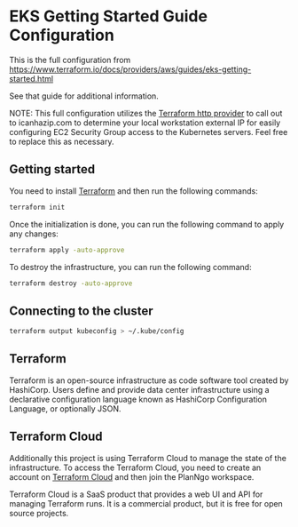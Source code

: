 # EKS Getting Started Guide Configuration

This is the full configuration from https://www.terraform.io/docs/providers/aws/guides/eks-getting-started.html

See that guide for additional information.

NOTE: This full configuration utilizes the [Terraform http provider](https://www.terraform.io/docs/providers/http/index.html) to call out to icanhazip.com to determine your local workstation external IP for easily configuring EC2 Security Group access to the Kubernetes servers. Feel free to replace this as necessary.

## Getting started

You need to install [Terraform](https://www.terraform.io/intro) and then run the following commands:

```bash
terraform init
```

Once the initialization is done, you can run the following command to apply any changes:

```bash
terraform apply -auto-approve
```

To destroy the infrastructure, you can run the following command:

```bash
terraform destroy -auto-approve
```
## Connecting to the cluster

```bash
terraform output kubeconfig > ~/.kube/config
```

## Terraform

Terraform is an open-source infrastructure as code software tool created by HashiCorp. Users define and provide data center infrastructure using a declarative configuration language known as HashiCorp Configuration Language, or optionally JSON.

## Terraform Cloud
Additionally this project is using Terraform Cloud to manage the state of the infrastructure. To access the Terraform Cloud, you need to create an account on [Terraform Cloud](https://app.terraform.io/signup/account) and then join the PlanNgo workspace.

Terraform Cloud is a SaaS product that provides a web UI and API for managing Terraform runs. It is a commercial product, but it is free for open source projects.
